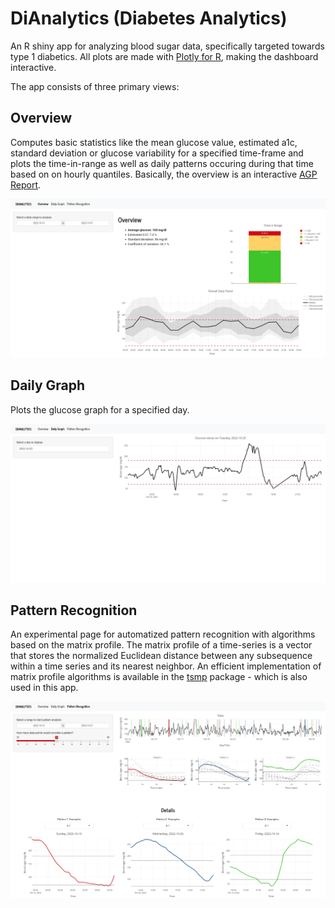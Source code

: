 # DiAnalytics (Diabetes Analytics)
An R shiny app for analyzing blood sugar data, specifically targeted towards type 1 diabetics. All plots are made with [Plotly for R](https://plotly.com/r/), making the dashboard interactive. 

The app consists of three primary views:

## Overview
Computes basic statistics like the mean glucose value, estimated a1c, standard deviation or glucose variability for a specified time-frame and plots the time-in-range as well as daily patterns occuring during that time based on on hourly quantiles. Basically, the overview is an interactive [AGP Report](http://www.agpreport.org/agp/agpreports).

![Overview Screenshot](/screenshots/dianalytics_overview.png)

## Daily Graph
Plots the glucose graph for a specified day.

![Daily Screenshot](/screenshots/dianalytics_daily.png)

## Pattern Recognition
An experimental page for automatized pattern recognition with algorithms based on the matrix profile. The matrix profile of a time-series is a vector that stores the normalized Euclidean distance between any subsequence within a time series and its nearest neighbor. An efficient implementation of matrix profile algorithms is available in the [tsmp](https://github.com/matrix-profile-foundation/tsmp) package - which is also used in this app.

<img src="/screenshots/dianalytics_patterns.png" style="width: 50%, margin: auto"/>
